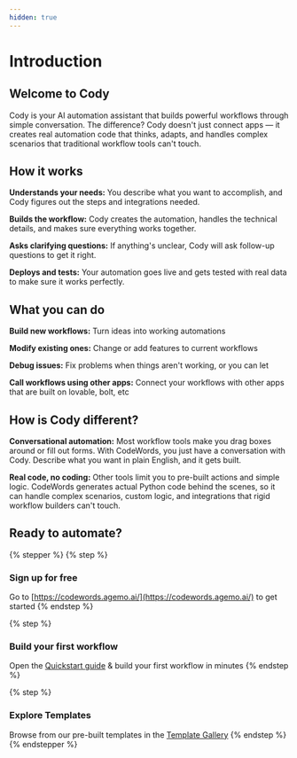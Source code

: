 ```yaml
---
hidden: true
---
```


# Introduction

## Welcome to Cody

Cody is your AI automation assistant that builds powerful workflows through simple conversation. The difference? Cody doesn't just connect apps — it creates real automation code that thinks, adapts, and handles complex scenarios that traditional workflow tools can't touch.

## How it works

**Understands your needs:** You describe what you want to accomplish, and Cody figures out the steps and integrations needed.

**Builds the workflow:** Cody creates the automation, handles the technical details, and makes sure everything works together.

**Asks clarifying questions:** If anything's unclear, Cody will ask follow-up questions to get it right.

**Deploys and tests:** Your automation goes live and gets tested with real data to make sure it works perfectly.

## What you can do

**Build new workflows:** Turn ideas into working automations

**Modify existing ones:** Change or add features to current workflows

**Debug issues:** Fix problems when things aren't working, or you can let

**Call workflows using other apps:** Connect your workflows with other apps that are built on lovable, bolt, etc

## How is Cody different?

**Conversational automation:** Most workflow tools make you drag boxes around or fill out forms. With CodeWords, you just have a conversation with Cody. Describe what you want in plain English, and it gets built.

**Real code, no coding:** Other tools limit you to pre-built actions and simple logic. CodeWords generates actual Python code behind the scenes, so it can handle complex scenarios, custom logic, and integrations that rigid workflow builders can't touch.

## Ready to automate?

{% stepper %}
{% step %}
### Sign up for free

Go to [https://codewords.agemo.ai/](https://codewords.agemo.ai/) to get started
{% endstep %}

{% step %}
### Build your first workflow

Open the [Quickstart guide](https://docs.codewords.ai/get-started/quickstart) & build your first workflow in minutes
{% endstep %}

{% step %}
### Explore Templates

Browse from our pre-built templates in the [Template Gallery](https://codewords.agemo.ai/template-gallery)
{% endstep %}
{% endstepper %}





